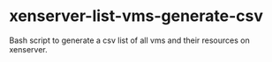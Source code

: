 # xenserver-list-vms-generate-csv
Bash script to generate a csv list of all vms and their resources on xenserver.
